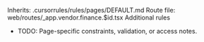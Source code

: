 Inherits: .cursorrules/rules/pages/DEFAULT.md
Route file: web/routes/_app.vendor.finance.$id.tsx
Additional rules
- TODO: Page-specific constraints, validation, or access notes.
